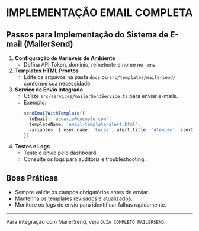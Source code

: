 # IMPLEMENTAÇÃO EMAIL COMPLETA

## Passos para Implementação do Sistema de E-mail (MailerSend)

1. **Configuração de Variáveis de Ambiente**
   - Defina API Token, domínio, remetente e nome no `.env`.
2. **Templates HTML Prontos**
   - Edite os arquivos na pasta `docs` ou `src/templates/mailersend/` conforme sua necessidade.
3. **Serviço de Envio Integrado**
   - Utilize `src/services/mailerSendService.ts` para enviar e-mails.
   - Exemplo:
     ```ts
     sendEmailWithTemplate({
       toEmail: 'usuario@exemplo.com',
       templateName: 'email-template-alert.html',
       variables: { user_name: 'Lucas', alert_title: 'Atenção', alert_message: 'Mensagem', alert_datetime: '...' }
     })
     ```
4. **Testes e Logs**
   - Teste o envio pelo dashboard.
   - Consulte os logs para auditoria e troubleshooting.

## Boas Práticas
- Sempre valide os campos obrigatórios antes de enviar.
- Mantenha os templates revisados e atualizados.
- Monitore os logs de envio para identificar falhas rapidamente.

---
Para integração com MailerSend, veja `GUIA COMPLETO MAILERSEND`.
